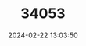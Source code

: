 ---
title: "34053"
category: "Alnus maritima"
draft: false
date: 2024-02-22 13:03:50
languages:
  English: ["Brook Alder", "Seaside Alder"]
---